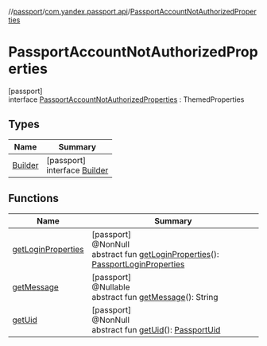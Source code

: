 //[passport](../../../index.md)/[com.yandex.passport.api](../index.md)/[PassportAccountNotAuthorizedProperties](index.md)

# PassportAccountNotAuthorizedProperties

[passport]\
interface [PassportAccountNotAuthorizedProperties](index.md) : ThemedProperties

## Types

| Name | Summary |
|---|---|
| [Builder](-builder/index.md) | [passport]<br>interface [Builder](-builder/index.md) |

## Functions

| Name | Summary |
|---|---|
| [getLoginProperties](get-login-properties.md) | [passport]<br>@NonNull<br>abstract fun [getLoginProperties](get-login-properties.md)(): [PassportLoginProperties](../-passport-login-properties/index.md) |
| [getMessage](get-message.md) | [passport]<br>@Nullable<br>abstract fun [getMessage](get-message.md)(): String |
| [getUid](get-uid.md) | [passport]<br>@NonNull<br>abstract fun [getUid](get-uid.md)(): [PassportUid](../-passport-uid/index.md) |
